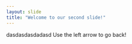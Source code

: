 ```yaml
---
layout: slide
title: "Welcome to our second slide!"
---
```

dasdasdasdadasd
Use the left arrow to go back!
